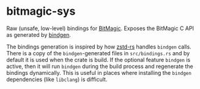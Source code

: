 # bitmagic-sys

Raw (unsafe, low-level) bindings for [BitMagic](http://www.bitmagic.io).
Exposes the BitMagic C API as generated by [bindgen].

[bindgen]: https://crates.io/crates/bindgen

The bindings generation is inspired by how [zstd-rs] handles `bindgen` calls.
There is a copy of the `bindgen`-generated files in `src/bindings.rs`
and by default it is used when the crate is build.
If the optional feature `bindgen` is active,
then it will run `bindgen` during the build process and regenerate the bindings
dynamically. This is useful in places where installing the `bindgen`
dependencies (like `libclang`) is difficult.

[zstd-rs]: https://github.com/gyscos/zstd-rs/
